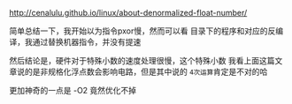 http://cenalulu.github.io/linux/about-denormalized-float-number/

简单总结一下，我开始以为指令pxor慢，然而可以看 目录下的程序和对应的反编译，我通过替换机器指令，并没有提速

然后结论是，硬件对于特殊小数的速度处理很慢，这个特殊小数 我看上面这篇文章说的是非规格化浮点数会影响电路，但是其中说的 `4次运算`肯定是不对的哈

更加神奇的一点是 -O2 竟然优化不掉

